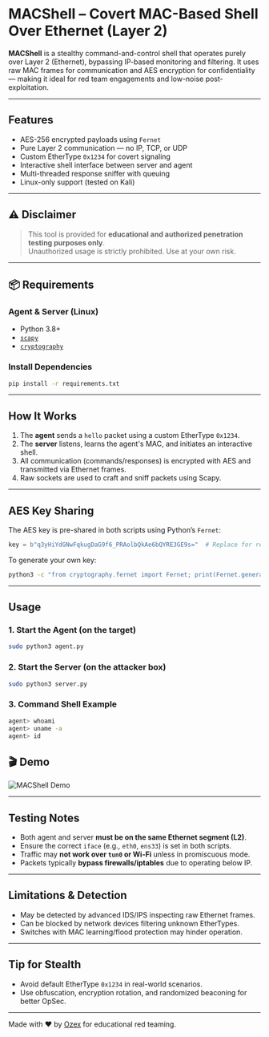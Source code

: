 #  MACShell – Covert MAC-Based Shell Over Ethernet (Layer 2)

**MACShell** is a stealthy command-and-control shell that operates purely over Layer 2 (Ethernet), bypassing IP-based monitoring and filtering. It uses raw MAC frames for communication and AES encryption for confidentiality — making it ideal for red team engagements and low-noise post-exploitation.

---

##  Features

-  AES-256 encrypted payloads using `Fernet`
-  Pure Layer 2 communication — no IP, TCP, or UDP
-  Custom EtherType `0x1234` for covert signaling
-  Interactive shell interface between server and agent
-  Multi-threaded response sniffer with queuing
-  Linux-only support (tested on Kali)

---

## ⚠️ Disclaimer

> This tool is provided for **educational and authorized penetration testing purposes only**.  
> Unauthorized usage is strictly prohibited. Use at your own risk.

---

## 📦 Requirements

### Agent & Server (Linux)
- Python 3.8+
- [`scapy`](https://scapy.net/)
- [`cryptography`](https://pypi.org/project/cryptography/)

### Install Dependencies
```bash
pip install -r requirements.txt
```

---

##  How It Works

1. The **agent** sends a `hello` packet using a custom EtherType `0x1234`.
2. The **server** listens, learns the agent's MAC, and initiates an interactive shell.
3. All communication (commands/responses) is encrypted with AES and transmitted via Ethernet frames.
4. Raw sockets are used to craft and sniff packets using Scapy.

---

##  AES Key Sharing

The AES key is pre-shared in both scripts using Python’s `Fernet`:

```python
key = b"q3yHiYdGNwFqkugDaG9f6_PRAolbQkAe6bQYRE3GE9s="  # Replace for real ops
```

To generate your own key:
```bash
python3 -c "from cryptography.fernet import Fernet; print(Fernet.generate_key().decode())"
```

---

##  Usage

### 1. Start the Agent (on the target)
```bash
sudo python3 agent.py
```

### 2. Start the Server (on the attacker box)
```bash
sudo python3 server.py
```

### 3. Command Shell Example
```bash
agent> whoami
agent> uname -a
agent> id
```
## 🎬 Demo

![MACShell Demo](assets/demo.gif)

---

##  Testing Notes

- Both agent and server **must be on the same Ethernet segment (L2)**.
- Ensure the correct `iface` (e.g., `eth0`, `ens33`) is set in both scripts.
- Traffic may **not work over `tun0` or Wi-Fi** unless in promiscuous mode.
- Packets typically **bypass firewalls/iptables** due to operating below IP.

---

##  Limitations & Detection

-  May be detected by advanced IDS/IPS inspecting raw Ethernet frames.
-  Can be blocked by network devices filtering unknown EtherTypes.
-  Switches with MAC learning/flood protection may hinder operation.

---

##  Tip for Stealth

- Avoid default EtherType `0x1234` in real-world scenarios.
- Use obfuscation, encryption rotation, and randomized beaconing for better OpSec.

---

Made with ❤️ by [Ozex](https://github.com/OzexK) for educational red teaming.
